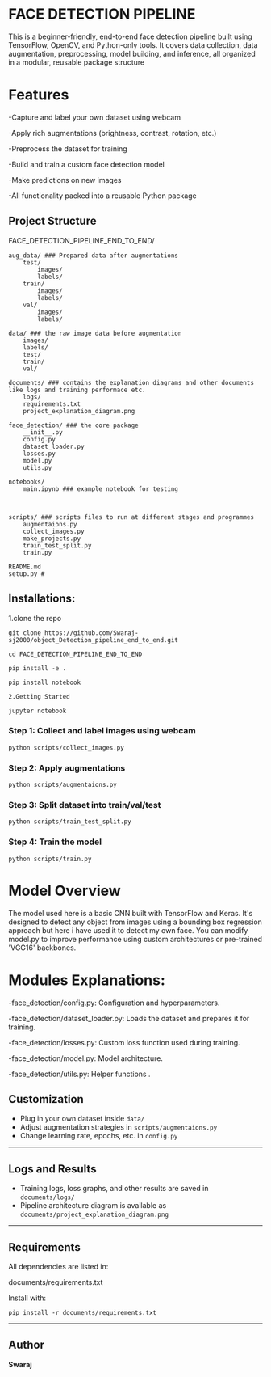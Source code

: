 # FACE DETECTION PIPELINE
This is a beginner-friendly, end-to-end face detection pipeline built using TensorFlow, OpenCV, and Python-only tools.
It covers data collection, data augmentation, preprocessing, model building, and inference, all organized in a modular, reusable package structure

# Features
-Capture and label your own dataset using webcam

-Apply rich augmentations (brightness, contrast, rotation, etc.)

-Preprocess the dataset for training

-Build and train a custom face detection model

-Make predictions on new images

-All functionality packed into a reusable Python package


## Project Structure
FACE_DETECTION_PIPELINE_END_TO_END/

    aug_data/ ### Prepared data after augmentations
        test/
            images/
            labels/
        train/
            images/
            labels/
        val/
            images/
            labels/

    data/ ### the raw image data before augmentation
        images/
        labels/
        test/
        train/
        val/

    documents/ ### contains the explanation diagrams and other documents like logs and training performace etc.
        logs/
        requirements.txt
        project_explanation_diagram.png

    face_detection/ ### the core package
        __init__.py
        config.py
        dataset_loader.py
        losses.py
        model.py
        utils.py

    notebooks/
        main.ipynb ### example notebook for testing

    

    scripts/ ### scripts files to run at different stages and programmes
        augmentaions.py
        collect_images.py
        make_projects.py
        train_test_split.py
        train.py

    README.md
    setup.py #

## Installations:
1.clone the repo

```
git clone https://github.com/Swaraj-sj2000/object_Detection_pipeline_end_to_end.git

cd FACE_DETECTION_PIPELINE_END_TO_END

pip install -e .

pip install notebook

2.Getting Started

jupyter notebook
```

### Step 1: Collect and label images using webcam
```
python scripts/collect_images.py
```

### Step 2: Apply augmentations
```
python scripts/augmentaions.py
```

### Step 3: Split dataset into train/val/test
```
python scripts/train_test_split.py
```

### Step 4: Train the model
```
python scripts/train.py
```


# Model Overview
The model used here is a basic CNN built with TensorFlow and Keras. 
It's designed to detect any object  from images using a bounding box regression approach but here i have used it to detect my own face.
You can modify model.py to improve performance using custom architectures or pre-trained 'VGG16' backbones.

# Modules Explanations:
-face_detection/config.py: Configuration and hyperparameters.

-face_detection/dataset_loader.py: Loads the dataset and prepares it for training.

-face_detection/losses.py: Custom loss function used during training.

-face_detection/model.py: Model architecture.

-face_detection/utils.py: Helper functions .



## Customization

- Plug in your own dataset inside `data/`
- Adjust augmentation strategies in `scripts/augmentaions.py`
- Change learning rate, epochs, etc. in `config.py`

---

## Logs and Results

- Training logs, loss graphs, and other results are saved in `documents/logs/`
- Pipeline architecture diagram is available as `documents/project_explanation_diagram.png`

---

## Requirements

All dependencies are listed in:


documents/requirements.txt


Install with:


```
pip install -r documents/requirements.txt
```

---

## Author

**Swaraj**  

